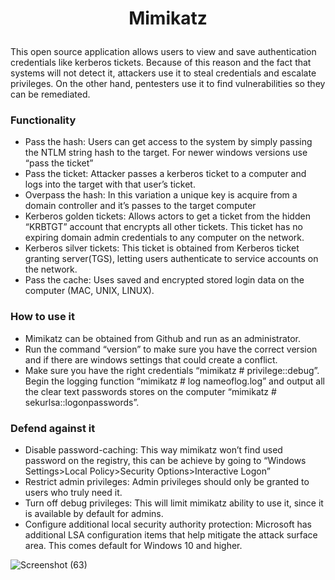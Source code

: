 # <p align="center"> Mimikatz

This open source application allows users to view and save authentication credentials like kerberos tickets. Because of this reason and the fact that systems will not detect it, attackers use it to steal credentials and escalate privileges. On the other hand,  pentesters use it to find vulnerabilities so they can be remediated.

### Functionality
* Pass the hash: Users can get access to the system by simply passing the NTLM string hash to the target. For newer windows versions use “pass the ticket”
* Pass the ticket: Attacker passes a kerberos ticket to a computer and logs into the target with that user’s ticket.
* Overpass the hash: In this variation a unique key is acquire from a domain controller and it’s passes to the target computer
* Kerberos golden tickets: Allows actors to get a ticket from the hidden “KRBTGT” account that encrypts all other tickets. This ticket has no expiring domain admin credentials to any computer on the network.
* Kerberos silver tickets: This ticket is obtained from Kerberos ticket granting server(TGS), letting users authenticate to service accounts on the network. 
* Pass the cache: Uses saved and encrypted stored login data on the computer (MAC, UNIX, LINUX). 

### How to use it
* Mimikatz can be obtained from Github and run as an administrator.
* Run the command “version” to make sure you have the correct version and if there are windows settings that could create a conflict.
* Make sure you have the right credentials “mimikatz # privilege::debug”. Begin the logging function “mimikatz # log nameoflog.log” and output all the clear text passwords stores on the computer “mimikatz # sekurlsa::logonpasswords”.

### Defend against it
* Disable password-caching: This way mimikatz won’t find used password on the registry, this can be achieve by going to “Windows Settings>Local Policy>Security Options>Interactive Logon”
* Restrict admin privileges: Admin privileges should only be granted to users who truly need it.
* Turn off debug privileges: This will limit mimikatz ability to use it, since it is available by default for admins.
* Configure additional local security authority protection: Microsoft has additional LSA configuration items that help mitigate the attack surface area. This comes default for Windows 10 and higher.

  
![Screenshot (63)](https://user-images.githubusercontent.com/97658998/203473330-2813acc9-f359-4c17-879e-e0e104df58e2.png)



